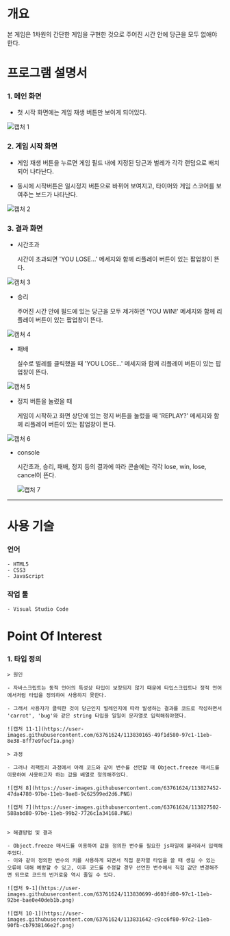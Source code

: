 # 개요

본 게임은 1차원의 간단한 게임을 구현한 것으로 주어진 시간 안에 당근을 모두 없애야 한다.

# 프로그램 설명서

### 1. 메인 화면

- 첫 시작 화면에는 게임 재생 버튼만 보이게 되어있다.

![캡처 1](https://user-images.githubusercontent.com/63761624/113818443-bb765780-97b2-11eb-8626-8cf0d803a0c8.PNG)

### 2. 게임 시작 화면

- 게임 재생 버튼을 누르면 게임 필드 내에 지정된 당근과 벌레가 각각 랜덤으로 배치되어 나타난다.

- 동시에 시작버튼은 일시정지 버튼으로 바뀌어 보여지고, 타이머와 게임 스코어를 보여주는 보드가 나타난다.

![캡처 2](https://user-images.githubusercontent.com/63761624/113818775-43f4f800-97b3-11eb-9ad4-4fb009e1f886.PNG)

### 3. 결과 화면

- 시간초과

  시간이 초과되면 'YOU LOSE...' 메세지와 함께 리플레이 버튼이 있는 팝업창이 뜬다.

![캡처 3](https://user-images.githubusercontent.com/63761624/113819589-79e6ac00-97b4-11eb-9302-0b44b24523de.PNG)

- 승리

  주어진 시간 안에 필드에 있는 당근을 모두 제거하면 'YOU WIN!' 메세지와 함께 리플레이 버튼이 있는 팝업창이 뜬다.

![캡처 4](https://user-images.githubusercontent.com/63761624/113819682-9a166b00-97b4-11eb-82f8-f22fdb248e89.PNG)

- 패배

  실수로 벌레를 클릭했을 때 'YOU LOSE...' 메세지와 함께 리플레이 버튼이 있는 팝업창이 뜬다.

![캡처 5](https://user-images.githubusercontent.com/63761624/113819724-ae5a6800-97b4-11eb-93ab-2875d50a8a3d.PNG)

- 정지 버튼을 눌렀을 때

  게임이 시작하고 화면 상단에 있는 정지 버튼을 눌렀을 때 'REPLAY?' 메세지와 함께 리플레이 버튼이 있는 팝업창이 뜬다.

![캡처 6](https://user-images.githubusercontent.com/63761624/113819760-b9ad9380-97b4-11eb-8833-cfb325703a26.PNG)

- console

  시간초과, 승리, 패배, 정지 등의 결과에 따라 콘솔에는 각각 lose, win, lose, cancel이 뜬다.

  ![캡처 7](https://user-images.githubusercontent.com/63761624/113819854-dba71600-97b4-11eb-81e0-41e726ad5f8b.PNG)

---

# 사용 기술

### 언어

    - HTML5
    - CSS3
    - JavaScript

### 작업 툴

    - Visual Studio Code

# Point Of Interest

### 1. 타입 정의

    > 원인

    - 자바스크립트는 동적 언어의 특성상 타입이 보장되지 않기 때문에 타입스크립트나 정적 언어에서처럼 타입을 정의하여 사용하지 못한다.

    - 그래서 사용자가 클릭한 것이 당근인지 벌레인지에 따라 발생하는 결과를 코드로 작성하면서 'carrot', 'bug'와 같은 string 타입을 일일이 문자열로 입력해줘야했다.

    ![캡처 11-1](https://user-images.githubusercontent.com/63761624/113830165-49f1d580-97c1-11eb-8e38-8ff7e9fecf1a.png)

    > 과정

    - 그러나 리팩토리 과정에서 아래 코드와 같이 변수를 선언할 때 Object.freeze 매서드를 이용하여 사용하고자 하는 값을 배열로 정의해주었다.

    ![캡처 8](https://user-images.githubusercontent.com/63761624/113827452-47da4780-97be-11eb-9ae8-9c62599ed2d6.PNG)

    ![캡처 7](https://user-images.githubusercontent.com/63761624/113827502-588abd80-97be-11eb-99b2-7726c1a34168.PNG)


    > 해결방법 및 결과

    - Object.freeze 매서드를 이용하여 값을 정의한 변수를 필요한 js파일에 불러와서 입력해주었다.
    - 이와 같이 정의한 변수의 키를 사용하게 되면서 직접 문자열 타입을 쓸 때 생길 수 있는 오류에 대해 예방할 수 있고, 이후 코드를 수정할 경우 선언한 변수에서 직접 값만 변경해주면 되므로 코드의 번거로움 역시 줄일 수 있다.

    ![캡처 9-1](https://user-images.githubusercontent.com/63761624/113830699-d603fd00-97c1-11eb-92be-bae0e40deb1b.png)

    ![캡처 10-1](https://user-images.githubusercontent.com/63761624/113831642-c9cc6f80-97c2-11eb-90fb-cb7938146e2f.png)
